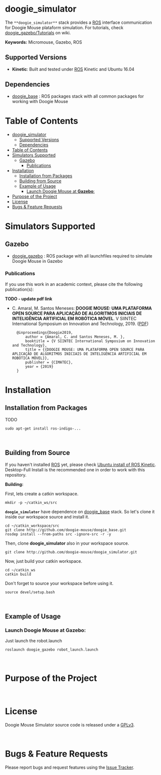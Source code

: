 # doogie_simulator

The `**doogie_simulator**` stack provides a [ROS] interface communication for Doogie Mouse plataform simulation. For tutorials, check [doogie_gazebo/Tutorials] on wiki.

**Keywords:** Micromouse, Gazebo, ROS

## Supported Versions

- **Kinetic**: Built and tested under [ROS] Kinetic and Ubuntu 16.04

<!-- [![Build Status](http://rsl-ci.ethz.ch/buildStatus/icon?job=ros_best_practices)](http://rsl-ci.ethz.ch/job/ros_best_practices/) TODO -->

## Dependencies 
- [doogie_base] : ROS packages stack with all common packages for working with Doogie Mouse

# Table of Contents
- [doogie_simulator](#doogiesimulator)
  - [Supported Versions](#supported-versions)
  - [Dependencies](#dependencies)
- [Table of Contents](#table-of-contents)
- [Simulators Supported](#simulators-supported)
  - [Gazebo](#gazebo)
    - [Publications](#publications)
- [Installation](#installation)
  - [Installation from Packages](#installation-from-packages)
  - [Building from Source](#building-from-source)
  - [Example of Usage](#example-of-usage)
    - [Launch Doogie Mouse at **Gazebo**:](#launch-doogie-mouse-at-gazebo)
- [Purpose of the Project](#purpose-of-the-project)
- [License](#license)
- [Bugs & Feature Requests](#bugs--feature-requests)

# Simulators Supported

## Gazebo

- [doogie_gazebo] : ROS package with all launchfiles required to simulate Doogie Mouse in Gazebo

### Publications

If you use this work in an academic context, please cite the following publication(s):

**TODO - update pdf link**
* C. Amaral, M. Santos Meneses: **DOOGIE MOUSE: UMA PLATAFORMA OPEN SOURCE PARA
APLICAÇÃO DE ALGORITMOS INICIAIS DE INTELIGÊNCIA
ARTIFICIAL EM ROBÓTICA MÓVEL**. V SIINTEC International Symposium on Innovation and Technology, 2019. ([PDF]())

        @inproceedings{Doogie2019,
            author = {Amaral, C. and Santos Meneses, M. },
            booktitle = {V SIINTEC International Symposium on Innovation and Technology},
            title = {{DOOGIE MOUSE: UMA PLATAFORMA OPEN SOURCE PARA APLICAÇÃO DE ALGORITMOS INICIAIS DE INTELIGÊNCIA ARTIFICIAL EM ROBÓTICA MÓVEL}},
            publisher = {CIMATEC},
            year = {2019}
        }



# Installation

## Installation from Packages

TODO

    sudo apt-get install ros-indigo-...

</br>

## Building from Source

If you haven't installed [ROS] yet, please check [Ubuntu install of ROS Kinetic](http://wiki.ros.org/kinetic/Installation/Ubuntu). Desktop-Full Install is the recommended one in order to work with this repository.    

**Building:**

First, lets create a catkin workspace.

    mkdir -p ~/catkin_ws/src

**`doogie_simulator`** have dependence on [doogie_base] stack. So let's clone it inside our workspace source and install it.

	cd ~/catkin_workspace/src
	git clone http://github.com/doogie-mouse/doogie_base.git
    rosdep install --from-paths src -ignore-src -r -y

Then, clone **doogie_simulator** also in your workspace source.
        
    git clone http://github.com/doogie-mouse/doogie_simulator.git

Now, just build your catkin workspace.

    cd ~/catkin_ws
    catkin build

Don't forget to source your workspace before using it.
    
    source devel/setup.bash
</br>

Example of Usage
---

### Launch Doogie Mouse at **Gazebo**:

Just launch the robot.launch

	roslaunch doogie_gazebo robot_launch.launch

</br>

# Purpose of the Project
</br>

# License

Doogie Mouse Simulator source code is released under a [GPLv3](/LICENSE).

</br>

# Bugs & Feature Requests

Please report bugs and request features using the [Issue Tracker].


[doogie_base]: http://github.com/doogie-mouse/doogie_base.git
[doogie_gazebo]: (doogie_gazebo)
[doogie_gazebo/Tutorials]: http://github.com/doogie-mouse/doogie_simulator/wiki/doogie_gazebo
[Issue Tracker]: http://github.com/doogie-mouse/doogie_simulator/issues
[ROS]: http://www.ros.org